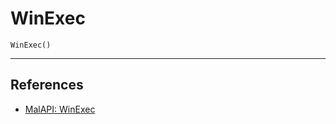 # WinExec

```
WinExec()
```

---
## References

- [MalAPI: WinExec](https://malapi.io/winapi/WinExec)